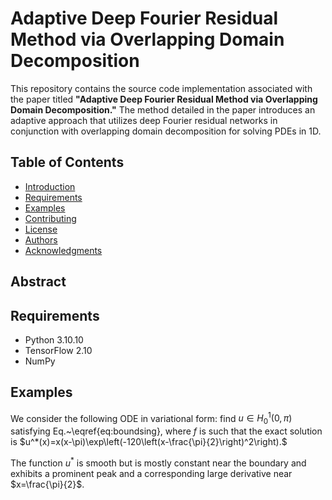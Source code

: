 # Adaptive Deep Fourier Residual Method via Overlapping Domain Decomposition

This repository contains the source code implementation associated with the paper titled **"Adaptive Deep Fourier Residual Method via Overlapping Domain Decomposition."** The method detailed in the paper introduces an adaptive approach that utilizes deep Fourier residual networks in conjunction with overlapping domain decomposition for solving PDEs in 1D. 

## Table of Contents

- [Introduction](#introduction)
- [Requirements](#requirements)
- [Examples](#examples)
- [Contributing](#contributing)
- [License](#license)
- [Authors](#authors)
- [Acknowledgments](#acknowledgments)

## Abstract


## Requirements

- Python 3.10.10
- TensorFlow 2.10
- NumPy

## Examples

We consider the following ODE in variational form: find $u\in H^1_0(0,\pi)$ satisfying Eq.~\eqref{eq:boundsing}, where $f$ is such that the exact solution is
$u^*(x)=x(x-\pi)\exp\left(-120\left(x-\frac{\pi}{2}\right)^2\right).$

The function $u^*$ is smooth but is mostly constant near the boundary and exhibits a prominent peak and a corresponding large derivative near $x=\frac{\pi}{2}$. 
